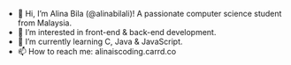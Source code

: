 - 👋 Hi, I’m Alina Bila (@alinabilali)! A passionate computer science student from Malaysia.
- 👀 I’m interested in front-end & back-end development. 
- 🌱 I’m currently learning C, Java & JavaScript.
- 📫 How to reach me: alinaiscoding.carrd.co 

<!---
alinabilali/alinabilali is a ✨ special ✨ repository because its `README.md` (this file) appears on your GitHub profile.
You can click the Preview link to take a look at your changes.
--->
